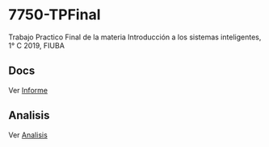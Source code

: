 # 7750-TPFinal
Trabajo Practico Final de la materia Introducción a los sistemas inteligentes, 1° C 2019, FIUBA

## Docs

Ver [Informe](doc/report.pdf)  

## Analisis

Ver [Analisis](src/analisis.ipynb)  
